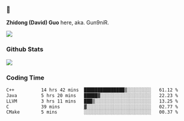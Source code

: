 ### 👋 

**Zhidong (David) Guo** here, aka. Gun9niR.

![](https://komarev.com/ghpvc/?username=Gun9niR&label=Total+Views)

### Github Stats

<img src="https://github-readme-stats.vercel.app/api?username=Gun9niR&count_private=true&show_icons=true&theme=vue-dark&hide_title=true">

### Coding Time

<!--START_SECTION:waka-->

```txt
C++          14 hrs 42 mins  ███████████████▒░░░░░░░░░   61.12 %
Java         5 hrs 20 mins   █████▓░░░░░░░░░░░░░░░░░░░   22.23 %
LLVM         3 hrs 11 mins   ███▒░░░░░░░░░░░░░░░░░░░░░   13.25 %
C            39 mins         ▓░░░░░░░░░░░░░░░░░░░░░░░░   02.77 %
CMake        5 mins          ░░░░░░░░░░░░░░░░░░░░░░░░░   00.37 %
```

<!--END_SECTION:waka-->
